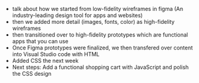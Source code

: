 - talk about how we started from low-fidelity wireframes in figma (An industry-leading design tool for apps and websites)
- then we added more detail (images, fonts, color) as high-fidelity wireframes
- then transitioned over to high-fidelity prototypes which are functional apps that you can use 
- Once Figma prototypes were finalized, we then transfered over content into Visual Studio code with HTML 
- Added CSS the next week
- Next steps: 
    Add a functional shopping cart with JavaScript and polish the CSS design 